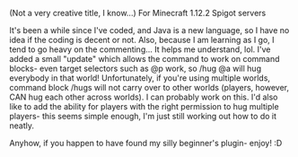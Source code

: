(Not a very creative title, I know...)
For Minecraft 1.12.2 Spigot servers

It's been a while since I've coded, and Java is a new language, so I have no idea if the coding is decent or not.
Also, because I am learning as I go, I tend to go heavy on the commenting... It helps me understand, lol.
I've added a small "update" which allows the command to work on command blocks- even target selectors such as @p work, so /hug @a will hug everybody in that world! Unfortunately, if you're using multiple worlds, command block /hugs will not carry over to other worlds (players, however, CAN hug each other across worlds). I can probably work on this. I'd also like to add the ability for players with the right permission to hug multiple players- this seems simple enough, I'm just still working out how to do it neatly.

Anyhow, if you happen to have found my silly beginner's plugin- enjoy! :D
